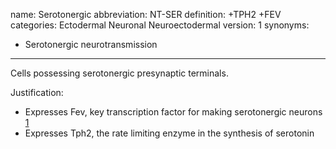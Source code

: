 name: Serotonergic
abbreviation: NT-SER
definition: +TPH2 +FEV
categories: Ectodermal Neuronal Neuroectodermal
version: 1
synonyms:
- Serotonergic neurotransmission
---

Cells possessing serotonergic presynaptic terminals. 

Justification:

* Expresses Fev, key transcription factor for making serotonergic neurons [1]
* Expresses Tph2, the rate limiting enzyme in the synthesis of serotonin

[1]: http://www.nature.com/mp/journal/v21/n1/full/mp2015101a.html